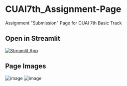 # CUAI7th_Assignment-Page
Assignment "Submission" Page for CUAI 7th Basic Track

## Open in Streamlit
[![Streamlit App](https://static.streamlit.io/badges/streamlit_badge_black_white.svg)](https://cuai-7th.streamlit.app/)

## Page Images
![image](https://github.com/yewonkim01/CUAI7th_Assignment-Page/assets/115199510/d5d2c97e-94a8-4d4d-a226-83079507d921)
![image](https://github.com/yewonkim01/CUAI7th_Assignment-Page/assets/115199510/153d93b2-adbc-49b3-9bff-fa0b3e6f34c8)


